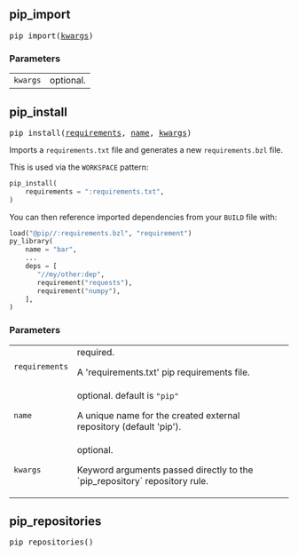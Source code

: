 <!-- Generated with Stardoc: http://skydoc.bazel.build -->

<a name="#pip_import"></a>

## pip_import

<pre>
pip_import(<a href="#pip_import-kwargs">kwargs</a>)
</pre>



### Parameters

<table class="params-table">
  <colgroup>
    <col class="col-param" />
    <col class="col-description" />
  </colgroup>
  <tbody>
    <tr id="pip_import-kwargs">
      <td><code>kwargs</code></td>
      <td>
        optional.
      </td>
    </tr>
  </tbody>
</table>


<a name="#pip_install"></a>

## pip_install

<pre>
pip_install(<a href="#pip_install-requirements">requirements</a>, <a href="#pip_install-name">name</a>, <a href="#pip_install-kwargs">kwargs</a>)
</pre>

Imports a `requirements.txt` file and generates a new `requirements.bzl` file.

This is used via the `WORKSPACE` pattern:

```python
pip_install(
    requirements = ":requirements.txt",
)
```

You can then reference imported dependencies from your `BUILD` file with:

```python
load("@pip//:requirements.bzl", "requirement")
py_library(
    name = "bar",
    ...
    deps = [
       "//my/other:dep",
       requirement("requests"),
       requirement("numpy"),
    ],
)
```


### Parameters

<table class="params-table">
  <colgroup>
    <col class="col-param" />
    <col class="col-description" />
  </colgroup>
  <tbody>
    <tr id="pip_install-requirements">
      <td><code>requirements</code></td>
      <td>
        required.
        <p>
          A 'requirements.txt' pip requirements file.
        </p>
      </td>
    </tr>
    <tr id="pip_install-name">
      <td><code>name</code></td>
      <td>
        optional. default is <code>"pip"</code>
        <p>
          A unique name for the created external repository (default 'pip').
        </p>
      </td>
    </tr>
    <tr id="pip_install-kwargs">
      <td><code>kwargs</code></td>
      <td>
        optional.
        <p>
          Keyword arguments passed directly to the `pip_repository` repository rule.
        </p>
      </td>
    </tr>
  </tbody>
</table>


<a name="#pip_repositories"></a>

## pip_repositories

<pre>
pip_repositories()
</pre>





